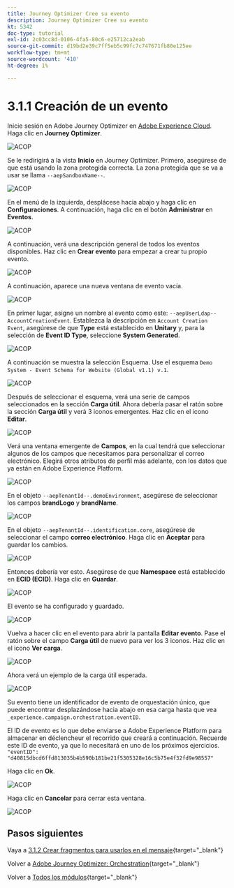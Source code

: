 ```yaml
---
title: Journey Optimizer Cree su evento
description: Journey Optimizer Cree su evento
kt: 5342
doc-type: tutorial
exl-id: 2c03cc8d-0106-4fa5-80c6-e25712ca2eab
source-git-commit: d19bd2e39c7ff5eb5c99fc7c747671fb80e125ee
workflow-type: tm+mt
source-wordcount: '410'
ht-degree: 1%

---
```


# 3.1.1 Creación de un evento

Inicie sesión en Adobe Journey Optimizer en [Adobe Experience Cloud](https://experience.adobe.com). Haga clic en **Journey Optimizer**.

![ACOP](./images/acophome.png)

Se le redirigirá a la vista **Inicio** en Journey Optimizer. Primero, asegúrese de que está usando la zona protegida correcta. La zona protegida que se va a usar se llama `--aepSandboxName--`.

![ACOP](./images/acoptriglp.png)

En el menú de la izquierda, desplácese hacia abajo y haga clic en **Configuraciones**. A continuación, haga clic en el botón **Administrar** en **Eventos**.

![ACOP](./images/acopmenu.png)

A continuación, verá una descripción general de todos los eventos disponibles. Haz clic en **Crear evento** para empezar a crear tu propio evento.

![ACOP](./images/emptyevent.png)

A continuación, aparece una nueva ventana de evento vacía.

![ACOP](./images/emptyevent1.png)

En primer lugar, asigne un nombre al evento como este: `--aepUserLdap--AccountCreationEvent`.
Establezca la descripción en `Account Creation Event`, asegúrese de que **Type** está establecido en **Unitary** y, para la selección de **Event ID Type**, seleccione **System Generated**.

![ACOP](./images/eventdescription.png)

A continuación se muestra la selección Esquema. Use el esquema `Demo System - Event Schema for Website (Global v1.1) v.1`.

![ACOP](./images/eventschema.png)

Después de seleccionar el esquema, verá una serie de campos seleccionados en la sección **Carga útil**. Ahora debería pasar el ratón sobre la sección **Carga útil** y verá 3 iconos emergentes. Haz clic en el icono **Editar**.

![ACOP](./images/eventpayload.png)

Verá una ventana emergente de **Campos**, en la cual tendrá que seleccionar algunos de los campos que necesitamos para personalizar el correo electrónico.  Elegirá otros atributos de perfil más adelante, con los datos que ya están en Adobe Experience Platform.

![ACOP](./images/eventfields.png)

En el objeto `--aepTenantId--.demoEnvironment`, asegúrese de seleccionar los campos **brandLogo** y **brandName**.

![ACOP](./images/eventpayloadbr.png)

En el objeto `--aepTenantId--.identification.core`, asegúrese de seleccionar el campo **correo electrónico**. Haga clic en **Aceptar** para guardar los cambios.

![ACOP](./images/eventpayloadbrid.png)

Entonces debería ver esto. Asegúrese de que **Namespace** está establecido en **ECID (ECID)**. Haga clic en **Guardar**.

![ACOP](./images/eventsave.png)

El evento se ha configurado y guardado.

![ACOP](./images/eventdone.png)

Vuelva a hacer clic en el evento para abrir la pantalla **Editar evento**. Pase el ratón sobre el campo **Carga útil** de nuevo para ver los 3 iconos. Haz clic en el icono **Ver carga**.

![ACOP](./images/viewevent.png)

Ahora verá un ejemplo de la carga útil esperada.

![ACOP](./images/fullpayload.png)

Su evento tiene un identificador de evento de orquestación único, que puede encontrar desplazándose hacia abajo en esa carga hasta que vea `_experience.campaign.orchestration.eventID`.

El ID de evento es lo que debe enviarse a Adobe Experience Platform para almacenar en déclencheur el recorrido que creará a continuación. Recuerde este ID de evento, ya que lo necesitará en uno de los próximos ejercicios.
`"eventID": "d40815dbcd6ffd813035b4b590b181be21f5305328e16c5b75e4f32fd9e98557"`

Haga clic en **Ok**.

![ACOP](./images/payloadeventID.png)

Haga clic en **Cancelar** para cerrar esta ventana.

![ACOP](./images/payloadeventID1.png)

## Pasos siguientes

Vaya a [3.1.2 Crear fragmentos para usarlos en el mensaje](./ex2.md){target="_blank"}

Volver a [Adobe Journey Optimizer: Orchestration](./journey-orchestration-create-account.md){target="_blank"}

Volver a [Todos los módulos](./../../../../overview.md){target="_blank"}
